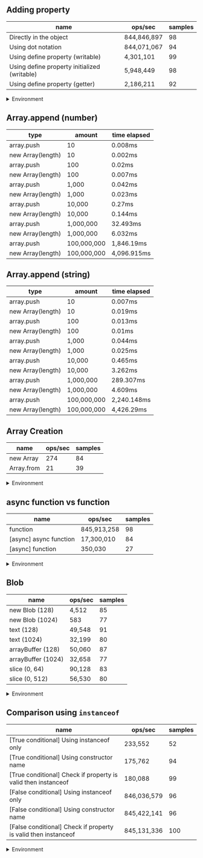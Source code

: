 ## Adding property

|name|ops/sec|samples|
|-|-|-|
|Directly in the object|844,846,897|98|
|Using dot notation|844,071,067|94|
|Using define property (writable)|4,301,101|99|
|Using define property initialized (writable)|5,948,449|98|
|Using define property (getter)|2,186,211|92|


<details>
<summary>Environment</summary>

* __Machine:__ linux x64 | 4 vCPUs | 7.6GB Mem
* __Run:__ Mon Nov 06 2023 14:53:41 GMT+0000 (Coordinated Universal Time)
</details>

<!--
{"environment":{"platform":"linux","arch":"x64","cpus":4,"totalMemory":7.6085662841796875},"benchmarks":[{"name":"Directly in the object","opsSec":844846896.9336392,"samples":6},{"name":"Using dot notation","opsSec":844071066.6024603,"samples":5},{"name":"Using define property (writable)","opsSec":4301101.154174546,"samples":6},{"name":"Using define property initialized (writable)","opsSec":5948449.293722699,"samples":6},{"name":"Using define property (getter)","opsSec":2186211.328306995,"samples":4}]}-->

## Array.append (number)

|type|amount|time elapsed|
|-|-|-|
array.push|10|0.008ms
new Array(length)|10|0.002ms
array.push|100|0.02ms
new Array(length)|100|0.007ms
array.push|1,000|0.042ms
new Array(length)|1,000|0.023ms
array.push|10,000|0.27ms
new Array(length)|10,000|0.144ms
array.push|1,000,000|32.493ms
new Array(length)|1,000,000|6.032ms
array.push|100,000,000|1,846.19ms
new Array(length)|100,000,000|4,096.915ms
## Array.append (string)

|type|amount|time elapsed|
|-|-|-|
array.push|10|0.007ms
new Array(length)|10|0.019ms
array.push|100|0.013ms
new Array(length)|100|0.01ms
array.push|1,000|0.044ms
new Array(length)|1,000|0.025ms
array.push|10,000|0.465ms
new Array(length)|10,000|3.262ms
array.push|1,000,000|289.307ms
new Array(length)|1,000,000|4.609ms
array.push|100,000,000|2,240.148ms
new Array(length)|100,000,000|4,426.29ms

## Array Creation

|name|ops/sec|samples|
|-|-|-|
|new Array|274|84|
|Array.from|21|39|


<details>
<summary>Environment</summary>

* __Machine:__ linux x64 | 4 vCPUs | 7.6GB Mem
* __Run:__ Mon Nov 06 2023 15:08:14 GMT+0000 (Coordinated Universal Time)
</details>

<!--
{"environment":{"platform":"linux","arch":"x64","cpus":4,"totalMemory":7.6085662841796875},"benchmarks":[{"name":"new Array","opsSec":274.27712880967783,"samples":2},{"name":"Array.from","opsSec":21.287207080624395,"samples":2}]}-->

## async function vs function

|name|ops/sec|samples|
|-|-|-|
|function|845,913,258|98|
|[async] async function|17,300,010|84|
|[async] function|350,030|27|


<details>
<summary>Environment</summary>

* __Machine:__ linux x64 | 4 vCPUs | 7.6GB Mem
* __Run:__ Mon Nov 06 2023 15:16:11 GMT+0000 (Coordinated Universal Time)
</details>

<!--
{"environment":{"platform":"linux","arch":"x64","cpus":4,"totalMemory":7.6085662841796875},"benchmarks":[{"name":"function","opsSec":845913258.0648053,"samples":6},{"name":"[async] async function","opsSec":17300010.272144042,"samples":7},{"name":"[async] function","opsSec":350029.57607912517,"samples":3}]}-->

## Blob

|name|ops/sec|samples|
|-|-|-|
|new Blob (128)|4,512|85|
|new Blob (1024)|583|77|
|text (128)|49,548|91|
|text (1024)|32,199|80|
|arrayBuffer (128)|50,060|87|
|arrayBuffer (1024)|32,658|77|
|slice (0, 64)|90,128|83|
|slice (0, 512)|56,530|80|


<details>
<summary>Environment</summary>

* __Machine:__ linux x64 | 4 vCPUs | 7.6GB Mem
* __Run:__ Mon Nov 06 2023 15:27:16 GMT+0000 (Coordinated Universal Time)
</details>

<!--
{"environment":{"platform":"linux","arch":"x64","cpus":4,"totalMemory":7.6085662841796875},"benchmarks":[{"name":"new Blob (128)","opsSec":4512.0344327527655,"samples":4},{"name":"new Blob (1024)","opsSec":582.918346835998,"samples":2},{"name":"text (128)","opsSec":49547.88566164959,"samples":4},{"name":"text (1024)","opsSec":32198.96416329293,"samples":3},{"name":"arrayBuffer (128)","opsSec":50060.24164356149,"samples":3},{"name":"arrayBuffer (1024)","opsSec":32657.765502333714,"samples":4},{"name":"slice (0, 64)","opsSec":90127.60359269318,"samples":4},{"name":"slice (0, 512)","opsSec":56529.941679304735,"samples":3}]}-->

## Comparison using `instanceof`

|name|ops/sec|samples|
|-|-|-|
|[True conditional] Using instanceof only|233,552|52|
|[True conditional] Using constructor name|175,762|94|
|[True conditional] Check if property is valid then instanceof |180,088|99|
|[False conditional] Using instanceof only|846,036,579|96|
|[False conditional] Using constructor name|845,422,141|96|
|[False conditional] Check if property is valid then instanceof |845,131,336|100|


<details>
<summary>Environment</summary>

* __Machine:__ linux x64 | 4 vCPUs | 7.6GB Mem
* __Run:__ Mon Nov 06 2023 15:41:14 GMT+0000 (Coordinated Universal Time)
</details>

<!--
{"environment":{"platform":"linux","arch":"x64","cpus":4,"totalMemory":7.6085662841796875},"benchmarks":[{"name":"[True conditional] Using instanceof only","opsSec":233552.34208175793,"samples":3},{"name":"[True conditional] Using constructor name","opsSec":175762.40984743758,"samples":3},{"name":"[True conditional] Check if property is valid then instanceof ","opsSec":180088.04806120496,"samples":3},{"name":"[False conditional] Using instanceof only","opsSec":846036579.1676095,"samples":8},{"name":"[False conditional] Using constructor name","opsSec":845422140.9071147,"samples":9},{"name":"[False conditional] Check if property is valid then instanceof ","opsSec":845131336.3567692,"samples":8}]}-->
